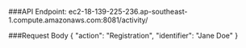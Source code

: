 ###API Endpoint:
	ec2-18-139-225-236.ap-southeast-1.compute.amazonaws.com:8081/activity/

###Request Body
	{
		"action": "Registration",
		"identifier": "Jane Doe"
	}